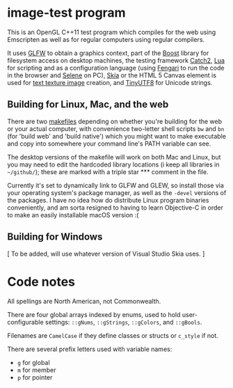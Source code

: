 # image-test program

This is an OpenGL C++11 test program which compiles for the web using Emscripten as well as for regular computers using regular compilers.

It uses [GLFW](http://www.glfw.org/) to obtain a graphics context, part of the [Boost](https://www.boost.org/) library for filesystem access on desktop machines, the testing framework [Catch2](https://github.com/catchorg/Catch2), [Lua](https://www.lua.org/) for scripting and as a configuration language (using [Fengari](https://fengari.io/) to run the code in the browser and [Selene](https://github.com/jeremyong/Selene) on PC), [Skia](https://skia.org/) or the HTML 5 Canvas element is used for [text texture image](https://webgl2fundamentals.org/webgl/lessons/webgl-text-texture.html) creation, and [TinyUTF8](https://github.com/DuffsDevice/tinyutf8) for Unicode strings.

## Building for Linux, Mac, and the web

There are two [makefiles](https://en.wikipedia.org/wiki/Makefile) depending on whether you're building for the web or your actual computer, with convenience two-letter shell scripts `bw` and `bn` (for 'build web' and 'build native') which you might want to make executable and copy into somewhere your command line's PATH variable can see.

The desktop versions of the makefile will work on both Mac and Linux, but you may need to edit the hardcoded library locations (i keep all libraries in `~/github/`); these are marked with a triple star *** comment in the file.

Currently it's set to dynamically link to GLFW and GLEW, so install those via your operating system's package manager, as well as the `-devel` versions of the packages. I have no idea how do distribute Linux program binaries conveniently, and am sorta resigned to having to learn Objective-C in order to make an easily installable macOS version :(

## Building for Windows

[ To be added, will use whatever version of Visual Studio Skia uses. ]

# Code notes

All spellings are North American, not Commonwealth.

There are four global arrays indexed by enums, used to hold user-configurable settings: `::gNums`, `::gStrings`, `::gColors`, and `::gBools`.

Filenames are `CamelCase` if they define classes or structs or `c_style` if not.

There are several prefix letters used with variable names:
* `g` for global
* `m` for member
* `p` for pointer


